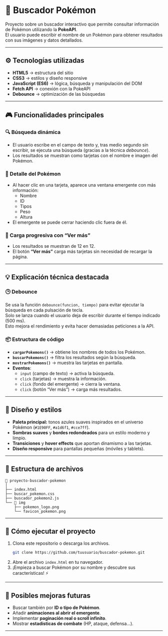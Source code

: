 # 🧩 Buscador Pokémon

Proyecto sobre un buscador interactivo que permite consultar información de Pokémon utilizando la **PokeAPI**.  
El usuario puede escribir el nombre de un Pokémon para obtener resultados con sus imágenes y datos detallados.  

---

## ⚙️ Tecnologías utilizadas

- **HTML5** → estructura del sitio  
- **CSS3** → estilos y diseño responsive  
- **JavaScript (ES6)** → lógica, búsqueda y manipulación del DOM  
- **Fetch API** → conexión con la PokeAPI  
- **Debounce** → optimización de las búsquedas  

---

## 🎮 Funcionalidades principales

### 🔍 Búsqueda dinámica
- El usuario escribe en el campo de texto y, tras medio segundo sin escribir, se ejecuta una búsqueda (gracias a la técnica *debounce*).  
- Los resultados se muestran como tarjetas con el nombre e imagen del Pokémon.

### 🧠 Detalle del Pokémon
- Al hacer clic en una tarjeta, aparece una ventana emergente con más información:
  - Nombre  
  - ID  
  - Tipos  
  - Peso  
  - Altura  
- El emergente se puede cerrar haciendo clic fuera de él.

### 🚀 Carga progresiva con “Ver más”
- Los resultados se muestran de 12 en 12.  
- El botón **“Ver más”** carga más tarjetas sin necesidad de recargar la página.  

---

## 💡 Explicación técnica destacada

### 🕒 Debounce
Se usa la función `debounce(funcion, tiempo)` para evitar ejecutar la búsqueda en cada pulsación de tecla.  
Solo se lanza cuando el usuario deja de escribir durante el tiempo indicado (500 ms).  
Esto mejora el rendimiento y evita hacer demasiadas peticiones a la API.

### 📦 Estructura de código
- **`cargarPokemons()`** → obtiene los nombres de todos los Pokémon.  
- **`buscarPokemons()`** → filtra los resultados según la búsqueda.  
- **`mostrarPokemons()`** → muestra las tarjetas en pantalla.  
- **Eventos**:
  - `input` (campo de texto) → activa la búsqueda.  
  - `click` (tarjetas) → muestra la información.  
  - `click` (fondo del emergente) → cierra la ventana.  
  - `click` (botón “Ver más”) → carga más resultados.  

---

## 🎨 Diseño y estilos

- **Paleta principal:** tonos azules suaves inspirados en el universo Pokémon (`#1E90FF`, `#a1d6f1`, `#cce7ff`).  
- **Sombras suaves** y **bordes redondeados** para un estilo moderno y limpio.  
- **Transiciones** y **hover effects** que aportan dinamismo a las tarjetas.  
- **Diseño responsive** para pantallas pequeñas (móviles y tablets).  

---

## 🧱 Estructura de archivos

```
📁 proyecto-buscador-pokemon
│
├── index.html
├── buscar_pokemon.css
├── buscador_pokemon2.js
└── 📁 img
    ├── pokemon_logo.png
    └── favicon_pokemon.png
```

---

## 🚀 Cómo ejecutar el proyecto

1. Clona este repositorio o descarga los archivos.  
   ```bash
   git clone https://github.com/tuusuario/buscador-pokemon.git
   ```
2. Abre el archivo `index.html` en tu navegador.  
3. ¡Empieza a buscar Pokémon por su nombre y descubre sus características! ⚡  

---

## 🧠 Posibles mejoras futuras
- Buscar también por **ID o tipo de Pokémon**.  
- Añadir **animaciones al abrir el emergente**.  
- Implementar **paginación real o scroll infinito**.  
- Mostrar **estadísticas de combate** (HP, ataque, defensa…).  

---
